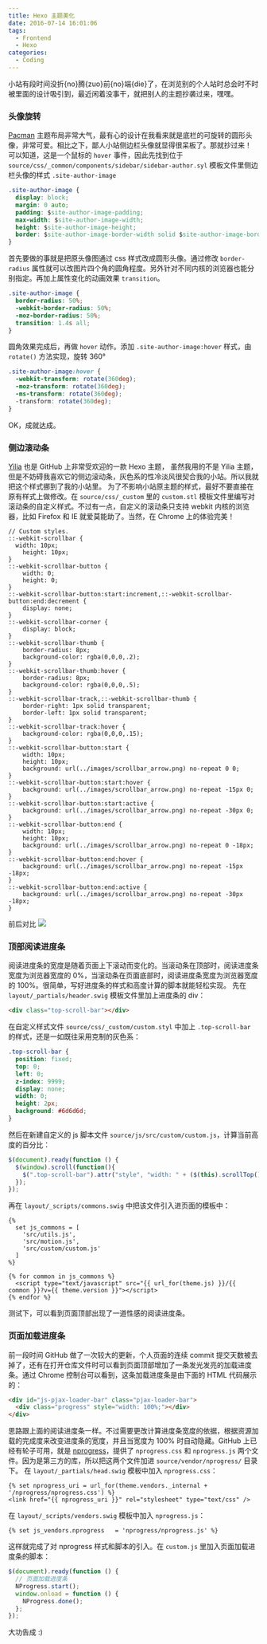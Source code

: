```yaml
---
title: Hexo 主题美化
date: 2016-07-14 16:01:06
tags: 
  - Frontend
  - Hexo
categories:
  - Coding
---
```


小站有段时间没折{no}腾{zuo}前{no}端{die}了，在浏览别的个人站时总会时不时被里面的设计吸引到，最近闲着没事干，就把别人的主题抄袭过来，嘿嘿。

<!-- more -->

### 头像旋转

[Pacman](https://github.com/A-limon/pacman) 主题布局非常大气，最有心的设计在我看来就是底栏的可旋转的圆形头像，非常可爱。相比之下，鄙人小站侧边栏头像就显得很呆板了。那就抄过来！
可以知道，这是一个鼠标的 `hover` 事件，因此先找到位于 `source/css/_common/components/sidebar/sidebar-author.syl` 模板文件里侧边栏头像的样式 `.site-author-image`

```css
.site-author-image {
  display: block;
  margin: 0 auto;
  padding: $site-author-image-padding;
  max-width: $site-author-image-width;
  height: $site-author-image-height;
  border: $site-author-image-border-width solid $site-author-image-border-color;
}
```

首先要做的事就是把原头像图通过 css 样式改成圆形头像。通过修改 `border-radius` 属性就可以改图片四个角的圆角程度。另外针对不同内核的浏览器也能分别指定。再加上属性变化的动画效果 `transition`。

```css
.site-author-image {
  border-radius: 50%;
  -webkit-border-radius: 50%;
  -moz-border-radius: 50%;
  transition: 1.4s all;
}
```

圆角效果完成后，再做 `hover` 动作。添加 `.site-author-image:hover` 样式，由 `rotate()` 方法实现，旋转 360°

```css
.site-author-image:hover {
  -webkit-transform: rotate(360deg);
  -moz-transform: rotate(360deg);
  -ms-transform: rotate(360deg);
  -transform: rotate(360deg);
}
```

OK，成就达成。

### 侧边滚动条

[Yilia](https://github.com/litten/hexo-theme-yilia) 也是 GitHub 上非常受欢迎的一款 Hexo 主题， 虽然我用的不是 Yilia 主题，但是不妨碍我喜欢它的侧边滚动条，灰色系的性冷淡风很契合我的小站。所以我就把这个样式挪到了我的小站里。
为了不影响小站原主题的样式，最好不要直接在原有样式上做修改。在 `source/css/_custom` 里的 `custom.stl` 模板文件里编写对滚动条的自定义样式。不过有一点，自定义的滚动条只支持 webkit 内核的浏览器，比如 Firefox 和 IE 就爱莫能助了。当然，在 Chrome 上的体验完美！

```styl
// Custom styles.
::-webkit-scrollbar {
  width: 10px;
	height: 10px;
}
::-webkit-scrollbar-button {
	width: 0;
	height: 0;
}
::-webkit-scrollbar-button:start:increment,::-webkit-scrollbar-button:end:decrement {
	display: none;
}
::-webkit-scrollbar-corner {
	display: block;
}
::-webkit-scrollbar-thumb {
	border-radius: 8px;
	background-color: rgba(0,0,0,.2);
}
::-webkit-scrollbar-thumb:hover {
	border-radius: 8px;
	background-color: rgba(0,0,0,.5);
}
::-webkit-scrollbar-track,::-webkit-scrollbar-thumb {
	border-right: 1px solid transparent;
	border-left: 1px solid transparent;
}
::-webkit-scrollbar-track:hover {
	background-color: rgba(0,0,0,.15);
}
::-webkit-scrollbar-button:start {
	width: 10px;
	height: 10px;
	background: url(../images/scrollbar_arrow.png) no-repeat 0 0;
}
::-webkit-scrollbar-button:start:hover {
	background: url(../images/scrollbar_arrow.png) no-repeat -15px 0;
}
::-webkit-scrollbar-button:start:active {
	background: url(../images/scrollbar_arrow.png) no-repeat -30px 0;
}
::-webkit-scrollbar-button:end {
	width: 10px;
	height: 10px;
	background: url(../images/scrollbar_arrow.png) no-repeat 0 -18px;
}
::-webkit-scrollbar-button:end:hover {
	background: url(../images/scrollbar_arrow.png) no-repeat -15px -18px;
}
::-webkit-scrollbar-button:end:active {
	background: url(../images/scrollbar_arrow.png) no-repeat -30px -18px;
}
```

前后对比
![](https://o70e8d1kb.qnssl.com/scrollbars.png)

### 顶部阅读进度条

阅读进度条的宽度是随着页面上下滚动而变化的。当滚动条在顶部时，阅读进度条宽度为浏览器宽度的 0%，当滚动条在页面底部时，阅读进度条宽度为浏览器宽度的 100%。很简单，写好进度条的样式和高度计算的脚本就能轻松实现。
先在 `layout/_partials/header.swig` 模板文件里加上进度条的 div：

```html
<div class="top-scroll-bar"></div>
```

在自定义样式文件 `source/css/_custom/custom.styl` 中加上 `.top-scroll-bar` 的样式，还是一如既往采用克制的灰色系：

```css
.top-scroll-bar {
  position: fixed;
  top: 0;
  left: 0;
  z-index: 9999;
  display: none;
  width: 0;
  height: 2px;
  background: #6d6d6d;
}
```

然后在新建自定义的 js 脚本文件 `source/js/src/custom/custom.js`，计算当前高度的百分比：

```javascript
$(document).ready(function () {
  $(window).scroll(function(){
    $(".top-scroll-bar").attr("style", "width: " + ($(this).scrollTop() / ($(document).height() - $(this).height()) * 100) + "%; display: block;");
  });
});
```

再在 `layout/_scripts/commons.swig` 中把该文件引入进页面的模板中：

```swig
{%
  set js_commons = [
    'src/utils.js',
    'src/motion.js',
    'src/custom/custom.js'
  ]
%}

{% for common in js_commons %}
  <script type="text/javascript" src="{{ url_for(theme.js) }}/{{ common }}?v={{ theme.version }}"></script>
{% endfor %}
```


测试下，可以看到页面顶部出现了一道性感的阅读进度条。

### 页面加载进度条

前一段时间 GitHub 做了一次较大的更新，个人页面的连续 commit 提交天数被去掉了，还有在打开仓库文件时可以看到页面顶部增加了一条发光发亮的加载进度条。通过 Chrome 控制台可以看到，这条加载进度条是由下面的 HTML 代码展示的：

```html
<div id="js-pjax-loader-bar" class="pjax-loader-bar">
  <div class="progress" style="width: 100%;"></div>
</div>
```

思路跟上面的阅读进度条一样。不过需要更改计算进度条宽度的依据，根据资源加载的完成度来改变进度条的宽度，并且当宽度为 100% 时自动隐藏。GitHub 上已经有轮子可用，就是 [nprogress](https://github.com/rstacruz/nprogress)，提供了 `nprogress.css` 和 `nprogress.js` 两个文件。因为是第三方的库，所以把这两个文件加进 `source/vendor/nprogress/` 目录下。
在 `layout/_partials/head.swig` 模板中加入 `nprogress.css`：

```
{% set nprogress_uri = url_for(theme.vendors._internal + '/nprogress/nprogress.css') %}
<link href="{{ nprogress_uri }}" rel="stylesheet" type="text/css" />
```

在 `layout/_scripts/vendors.swig` 模板中加入 `nprogress.js`：

```
{% set js_vendors.nprogress   = 'nprogress/nprogress.js' %}
```

这样就完成了对 nprogress 样式和脚本的引入。在 `custom.js` 里加入页面加载进度条的脚本：

```javascript
$(document).ready(function () {
  // 页面加载进度条
  NProgress.start();
  window.onload = function () {
    NProgress.done();
  };
});
```

大功告成 :)